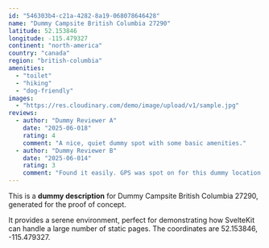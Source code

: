 ```yaml
---
id: "546303b4-c21a-4282-8a19-068078646428"
name: "Dummy Campsite British Columbia 27290"
latitude: 52.153846
longitude: -115.479327
continent: "north-america"
country: "canada"
region: "british-columbia"
amenities:
  - "toilet"
  - "hiking"
  - "dog-friendly"
images:
  - "https://res.cloudinary.com/demo/image/upload/v1/sample.jpg"
reviews:
  - author: "Dummy Reviewer A"
    date: "2025-06-018"
    rating: 4
    comment: "A nice, quiet dummy spot with some basic amenities."
  - author: "Dummy Reviewer B"
    date: "2025-06-014"
    rating: 3
    comment: "Found it easily. GPS was spot on for this dummy location."
---
```


This is a **dummy description** for Dummy Campsite British Columbia 27290, generated for the proof of concept.

It provides a serene environment, perfect for demonstrating how SvelteKit can handle a large number of static pages. The coordinates are 52.153846, -115.479327.

